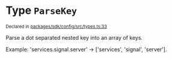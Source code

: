 # Type `ParseKey`
<sub>Declared in [packages/sdk/config/src/types.ts:33](https://github.com/dxos/dxos/blob/main/packages/sdk/config/src/types.ts#L33)</sub>


Parse a dot separated nested key into an array of keys.

Example: 'services.signal.server' -> ['services', 'signal', 'server'].